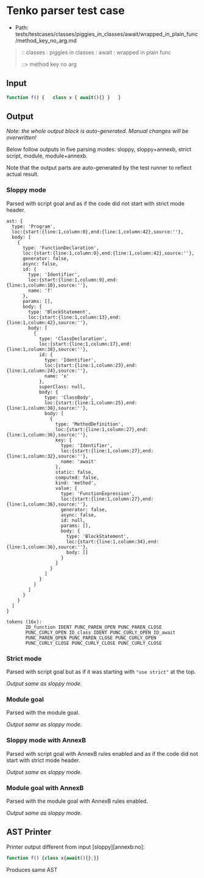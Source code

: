 # Tenko parser test case

- Path: tests/testcases/classes/piggies_in_classes/await/wrapped_in_plain_func/method_key_no_arg.md

> :: classes : piggies in classes : await : wrapped in plain func
>
> ::> method key no arg

## Input

`````js
function f() {   class x { await(){} }   }
`````

## Output

_Note: the whole output block is auto-generated. Manual changes will be overwritten!_

Below follow outputs in five parsing modes: sloppy, sloppy+annexb, strict script, module, module+annexb.

Note that the output parts are auto-generated by the test runner to reflect actual result.

### Sloppy mode

Parsed with script goal and as if the code did not start with strict mode header.

`````
ast: {
  type: 'Program',
  loc:{start:{line:1,column:0},end:{line:1,column:42},source:''},
  body: [
    {
      type: 'FunctionDeclaration',
      loc:{start:{line:1,column:0},end:{line:1,column:42},source:''},
      generator: false,
      async: false,
      id: {
        type: 'Identifier',
        loc:{start:{line:1,column:9},end:{line:1,column:10},source:''},
        name: 'f'
      },
      params: [],
      body: {
        type: 'BlockStatement',
        loc:{start:{line:1,column:13},end:{line:1,column:42},source:''},
        body: [
          {
            type: 'ClassDeclaration',
            loc:{start:{line:1,column:17},end:{line:1,column:38},source:''},
            id: {
              type: 'Identifier',
              loc:{start:{line:1,column:23},end:{line:1,column:24},source:''},
              name: 'x'
            },
            superClass: null,
            body: {
              type: 'ClassBody',
              loc:{start:{line:1,column:25},end:{line:1,column:38},source:''},
              body: [
                {
                  type: 'MethodDefinition',
                  loc:{start:{line:1,column:27},end:{line:1,column:36},source:''},
                  key: {
                    type: 'Identifier',
                    loc:{start:{line:1,column:27},end:{line:1,column:32},source:''},
                    name: 'await'
                  },
                  static: false,
                  computed: false,
                  kind: 'method',
                  value: {
                    type: 'FunctionExpression',
                    loc:{start:{line:1,column:27},end:{line:1,column:36},source:''},
                    generator: false,
                    async: false,
                    id: null,
                    params: [],
                    body: {
                      type: 'BlockStatement',
                      loc:{start:{line:1,column:34},end:{line:1,column:36},source:''},
                      body: []
                    }
                  }
                }
              ]
            }
          }
        ]
      }
    }
  ]
}

tokens (16x):
       ID_function IDENT PUNC_PAREN_OPEN PUNC_PAREN_CLOSE
       PUNC_CURLY_OPEN ID_class IDENT PUNC_CURLY_OPEN ID_await
       PUNC_PAREN_OPEN PUNC_PAREN_CLOSE PUNC_CURLY_OPEN
       PUNC_CURLY_CLOSE PUNC_CURLY_CLOSE PUNC_CURLY_CLOSE
`````

### Strict mode

Parsed with script goal but as if it was starting with `"use strict"` at the top.

_Output same as sloppy mode._

### Module goal

Parsed with the module goal.

_Output same as sloppy mode._

### Sloppy mode with AnnexB

Parsed with script goal with AnnexB rules enabled and as if the code did not start with strict mode header.

_Output same as sloppy mode._

### Module goal with AnnexB

Parsed with the module goal with AnnexB rules enabled.

_Output same as sloppy mode._

## AST Printer

Printer output different from input [sloppy][annexb:no]:

````js
function f() {class x{await(){};}}
````

Produces same AST
